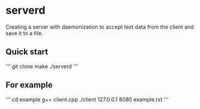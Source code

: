 # serverd
Сreating a server with daemonization to accept text data from the client and save it to a file.

## Quick start
''' 
git clone <url>
make
./serverd
'''

## For example
'''
cd example
g++ client.cpp
./client 127.0.0.1 8080 example.txt
'''
